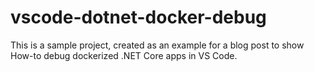 # vscode-dotnet-docker-debug
This is a sample project, created as an example for a blog post to show How-to debug dockerized .NET Core apps in VS Code.
